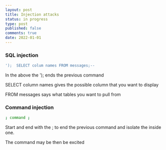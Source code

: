 ```yaml
---
layout: post
title: Injection attacks
status: in progress
type: post
published: false
comments: true
date: 2022-01-01
---
```

### SQL injection

```sql
');  SELECT colum names FROM messages;--
```

In the above the '); ends the previous command

SELECT column names gives the possible column that you want to display

FROM messages says what tables you want to pull from

### Command injection

```bash
; command ; 
```

Start and end with the ; to end the previous command and isolate the inside one.

The command may be then be excited
